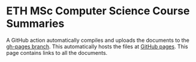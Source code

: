 # ETH MSc Computer Science Course Summaries

A GitHub action automatically compiles and uploads the documents to the [gh-pages branch](https://github.com/cristianpjensen/eth-cs-notes/tree/gh-pages). This automatically hosts the files at [GitHub pages](https://cristianpjensen.github.io/eth-cs-notes). This page contains links to all the documents.
